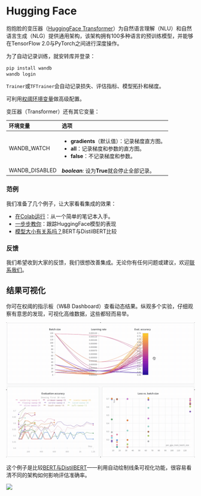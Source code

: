 # Hugging Face

 抱抱脸的变压器（[HuggingFace Transformer](https://huggingface.co/transformers/)）为自然语言理解（NLU）和自然语言生成（NLG）提供通用架构，该架构拥有100多种语言的预训练模型，并能够在TensorFlow 2.0与PyTorch之间进行深度操作。

为了自动记录训练，就安转库并登录：

```text
pip install wandb
wandb login
```

 `Trainer`或`TFTrainer`会自动记录损失、评估指标、模型拓扑和梯度。

可利用[权阈环境变量](https://docs.wandb.com/library/environment-variables)做高级配置。

变压器（Transformer）还有其它变量：

<table>
  <thead>
    <tr>
      <th style="text-align:left">&#x73AF;&#x5883;&#x53D8;&#x91CF;</th>
      <th style="text-align:left">&#x9009;&#x9879;</th>
    </tr>
  </thead>
  <tbody>
    <tr>
      <td style="text-align:left">WANDB_WATCH</td>
      <td style="text-align:left">
        <ul>
          <li><b>gradients</b>&#xFF08;&#x9ED8;&#x8BA4;&#x503C;&#xFF09;&#xFF1A;&#x8BB0;&#x5F55;&#x68AF;&#x5EA6;&#x76F4;&#x65B9;&#x56FE;&#x3002;</li>
          <li><b>all</b>&#xFF1A;&#x8BB0;&#x5F55;&#x68AF;&#x5EA6;&#x548C;&#x53C2;&#x6570;&#x7684;&#x76F4;&#x65B9;&#x56FE;&#x3002;</li>
          <li><b>false</b>&#xFF1A;&#x4E0D;&#x8BB0;&#x5F55;&#x68AF;&#x5EA6;&#x548C;&#x53C2;&#x6570;&#x3002;</li>
        </ul>
      </td>
    </tr>
    <tr>
      <td style="text-align:left">WANDB_DISABLED</td>
      <td style="text-align:left"><em><b>boolean</b>:</em> &#x8BBE;&#x4E3A;<b>True</b>&#x5C31;&#x4F1A;&#x505C;&#x6B62;&#x5168;&#x90E8;&#x8BB0;&#x5F55;&#x3002;</td>
    </tr>
  </tbody>
</table>

###  **范例**

我们准备了几个例子，让大家看看集成的效果：

*  [在Colab运行](https://colab.research.google.com/drive/1NEiqNPhiouu2pPwDAVeFoN4-vTYMz9F8?usp=sharing)：从一个简单的笔记本入手。
*  [一步步教你](https://wandb.ai/jxmorris12/huggingface-demo/reports/A-Step-by-Step-Guide-to-Tracking-Hugging-Face-Model-Performance--VmlldzoxMDE2MTU)：跟踪HuggingFace模型的表现  
*  [模型大小有关系吗？](https://wandb.ai/jack-morris/david-vs-goliath/reports/Does-model-size-matter%3F-A-comparison-of-BERT-and-DistilBERT--VmlldzoxMDUxNzU)BERT与DistilBERT比较

###  **反馈**

 我们希望收到大家的反馈，我们很想改善集成。无论你有任何问题或建议，欢迎[联系我们](https://app.gitbook.com/@weights-and-biases/s/docs/~/drafts/-MLvV8HPbd9J_6haqztg/v/ch/company/getting-help)。

##  **结果可视化**

 你可在权阈的指示板（W&B Dashboard）查看动态结果。纵观多个实验，仔细观察有意思的发现，可视化高维数据，这些都轻而易举。

![](../.gitbook/assets/hf-gif-15%20%282%29.gif)

 这个例子是比较[BERT与DistilBERT](https://app.wandb.ai/jack-morris/david-vs-goliath/reports/Does-model-size-matter%3F-Comparing-BERT-and-DistilBERT-using-Sweeps--VmlldzoxMDUxNzU)——利用自动绘制线条可视化功能，很容易看清不同的架构如何影响评估准确率。

![](../.gitbook/assets/gif-for-comparing-bert.gif)

